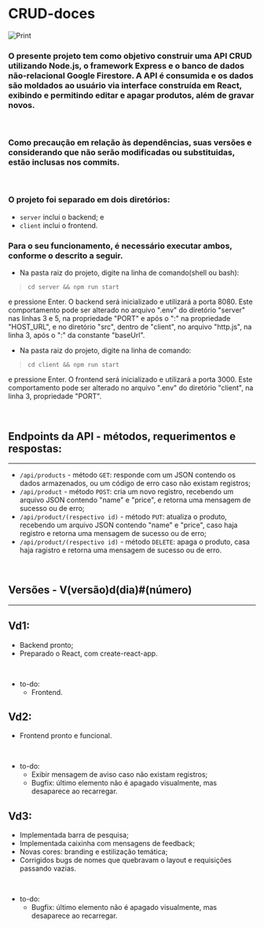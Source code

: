 # CRUD-doces

![Print](http://prntscr.com/13gb33r)

### O presente projeto tem como objetivo construir uma API CRUD utilizando Node.js, o framework Express e  o banco de dados não-relacional Google Firestore. A API é consumida e os dados são moldados ao usuário via interface construída em React, exibindo e permitindo editar e apagar produtos, além de gravar novos.

&nbsp;

### Como precaução em relação às dependências, suas versões e considerando que não serão modificadas ou substituidas, estão inclusas nos commits.

&nbsp;

### O projeto foi separado em dois diretórios:
* `server` inclui o backend; e
* `client` inclui o frontend.

### Para o seu funcionamento, **é necessário executar ambos**, conforme o descrito a seguir.
 - Na pasta raiz do projeto, digite na linha de comando(shell ou bash):

 >  `cd server && npm run start`

 e pressione Enter. O backend será inicializado e utilizará a porta 8080. Este comportamento pode ser alterado no arquivo ".env" do diretório "server" nas linhas 3 e 5, na propriedade "PORT" e após o ":" na propriedade "HOST_URL", e no diretório "src", dentro de "client", no arquivo "http.js", na linha 3, após o ":" da constante "baseUrl". 


 - Na pasta raiz do projeto, digite na linha de comando:

>   `cd client && npm run start`

 e pressione Enter. O frontend será inicializado e utilizará a porta 3000. Este comportamento pode ser alterado no arquivo ".env" do diretório "client", na linha 3, propriedade "PORT".

&nbsp;




## **Endpoints da API - métodos, requerimentos e respostas:**
***
* `/api/products` - método `GET`: responde com um JSON contendo os dados armazenados, ou um código de erro caso não existam registros;
* `/api/product` - método `POST`: cria um novo registro, recebendo um arquivo JSON contendo "name" e "price", e retorna uma mensagem de sucesso ou de erro;
* `/api/product/(respectivo id)` - método `PUT`: atualiza o produto, recebendo um arquivo JSON contendo "name" e "price", caso haja registro e retorna uma mensagem de sucesso ou de erro;
* `/api/product/(respectivo id)` - método `DELETE`: apaga o produto, casa haja ragistro e retorna uma mensagem de sucesso ou de erro.

&nbsp;
 

## **Versões - V(versão)d(dia)#(número)**
***
## **Vd1:**
* Backend pronto;
* Preparado o React, com create-react-app.

&nbsp;

* to-do:
    * Frontend.

## **Vd2:**
* Frontend pronto e funcional.

&nbsp;

* to-do:
    * Exibir mensagem de aviso caso não existam registros; 
    * Bugfix: último elemento não é apagado visualmente, mas desaparece ao recarregar.

## **Vd3:**
* Implementada barra de pesquisa;
* Implementada caixinha com mensagens de feedback;
* Novas cores: branding e estilização temática;
* Corrigidos bugs de nomes que quebravam o layout e requisições passando vazias.

&nbsp;

* to-do:
    * Bugfix: último elemento não é apagado visualmente, mas desaparece ao recarregar.